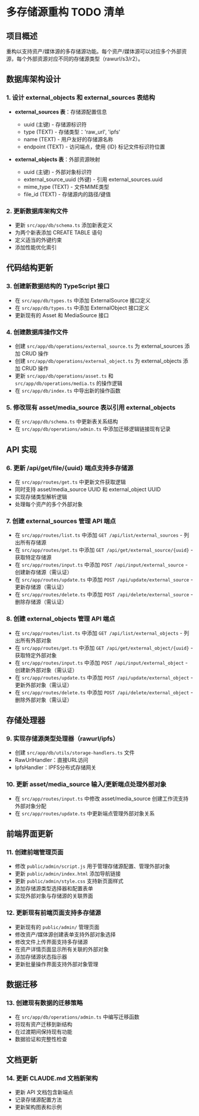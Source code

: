 # 多存储源重构 TODO 清单

## 项目概述
重构以支持资产/媒体源的多存储源功能。每个资产/媒体源可以对应多个外部资源，每个外部资源对应不同的存储源类型（rawurl/s3/r2）。

## 数据库架构设计

### 1. 设计 external_objects 和 external_sources 表结构
- **external_sources 表**：存储源配置信息
  - uuid (主键) - 存储源标识符
  - type (TEXT) - 存储类型：'raw_url', 'ipfs'
  - name (TEXT) - 用户友好的存储源名称
  - endpoint (TEXT) - 访问端点，使用 {ID} 标记文件标识符位置

- **external_objects 表**：外部资源映射
  - uuid (主键) - 外部对象标识符
  - external_source_uuid (外键) - 引用 external_sources.uuid
  - mime_type (TEXT) - 文件MIME类型
  - file_id (TEXT) - 存储源内的路径/键值

### 2. 更新数据库架构文件
- 更新 `src/app/db/schema.ts` 添加新表定义
- 为两个新表添加 CREATE TABLE 语句
- 定义适当的外键约束
- 添加性能优化索引

## 代码结构更新

### 3. 创建新数据结构的 TypeScript 接口
- 在 `src/app/db/types.ts` 中添加 ExternalSource 接口定义
- 在 `src/app/db/types.ts` 中添加 ExternalObject 接口定义
- 更新现有的 Asset 和 MediaSource 接口

### 4. 创建数据库操作文件
- 创建 `src/app/db/operations/external_source.ts` 为 external_sources 添加 CRUD 操作
- 创建 `src/app/db/operations/external_object.ts` 为 external_objects 添加 CRUD 操作
- 更新 `src/app/db/operations/asset.ts` 和 `src/app/db/operations/media.ts` 的操作逻辑
- 在 `src/app/db/index.ts` 中导出新的操作函数

### 5. 修改现有 asset/media_source 表以引用 external_objects
- 在 `src/app/db/schema.ts` 中更新表关系结构
- 在 `src/app/db/operations/admin.ts` 中添加迁移逻辑链接现有记录

## API 实现

### 6. 更新 /api/get/file/{uuid} 端点支持多存储源
- 在 `src/app/routes/get.ts` 中更新文件获取逻辑
- 同时支持 asset/media_source UUID 和 external_object UUID
- 实现存储类型解析逻辑
- 处理每个资产的多个外部对象

### 7. 创建 external_sources 管理 API 端点
- 在 `src/app/routes/list.ts` 中添加 `GET /api/list/external_sources` - 列出所有存储源
- 在 `src/app/routes/get.ts` 中添加 `GET /api/get/external_source/{uuid}` - 获取特定存储源
- 在 `src/app/routes/input.ts` 中添加 `POST /api/input/external_source` - 创建新存储源（需认证）
- 在 `src/app/routes/update.ts` 中添加 `POST /api/update/external_source` - 更新存储源（需认证）
- 在 `src/app/routes/delete.ts` 中添加 `POST /api/delete/external_source` - 删除存储源（需认证）

### 8. 创建 external_objects 管理 API 端点
- 在 `src/app/routes/list.ts` 中添加 `GET /api/list/external_objects` - 列出所有外部对象
- 在 `src/app/routes/get.ts` 中添加 `GET /api/get/external_object/{uuid}` - 获取特定外部对象
- 在 `src/app/routes/input.ts` 中添加 `POST /api/input/external_object` - 创建新外部对象（需认证）
- 在 `src/app/routes/update.ts` 中添加 `POST /api/update/external_object` - 更新外部对象（需认证）
- 在 `src/app/routes/delete.ts` 中添加 `POST /api/delete/external_object` - 删除外部对象（需认证）

## 存储处理器

### 9. 实现存储源类型处理器（rawurl/ipfs）
- 创建 `src/app/db/utils/storage-handlers.ts` 文件
- RawUrlHandler：直接URL访问
- IpfsHandler：IPFS分布式存储网关

### 10. 更新 asset/media_source 输入/更新端点处理外部对象
- 在 `src/app/routes/input.ts` 中修改 asset/media_source 创建工作流支持外部对象分配
- 在 `src/app/routes/update.ts` 中更新端点管理外部对象关系

## 前端界面更新

### 11. 创建前端管理页面
- 修改 `public/admin/script.js` 用于管理存储源配置、管理外部对象
- 更新 `public/admin/index.html` 添加导航链接
- 更新 `public/admin/style.css` 支持新页面样式
- 添加存储源类型选择器和配置表单
- 实现外部对象与存储源的关联界面

### 12. 更新现有前端页面支持多存储源
- 更新现有的 `public/admin/` 管理页面
- 修改资产/媒体源创建表单支持外部对象选择
- 修改文件上传界面支持多存储源
- 在资产详情页面显示所有关联的外部对象
- 添加存储源状态指示器
- 更新批量操作界面支持外部对象管理

## 数据迁移

### 13. 创建现有数据的迁移策略
- 在 `src/app/db/operations/admin.ts` 中编写迁移函数
- 将现有资产迁移到新结构
- 在过渡期间保持现有功能
- 数据验证和完整性检查

## 文档更新

### 14. 更新 CLAUDE.md 文档新架构
- 更新 API 文档包含新端点
- 记录存储源配置方法
- 更新架构图表和示例
